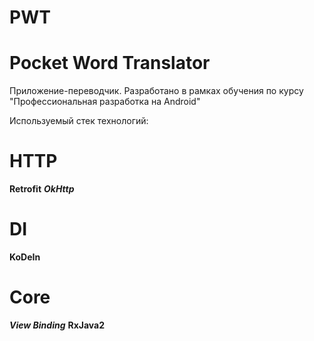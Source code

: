 # PWT

# Pocket Word Translator

Приложение-переводчик. Разработано в рамках обучения по курсу "Профессиональная разработка на
Android"

Используемый стек технологий:

# HTTP

<b>Retrofit</b>
<b><i>OkHttp</i></b>

# DI

<b>KoDeIn</b>

# Core

<b><i>View Binding</i></b>
<b>RxJava2</b>